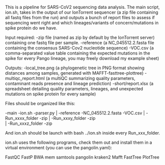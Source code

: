 This is a pipeline for SARS-CoV2 sequencing data analysis.
The main script, ion.sh, takes in the output of our IonTorrent sequencer (a zip file containing all fastq files from the run)
and outputs a bunch of report files to assess if sequencing went right and which lineages/variants of concern/mutations in spike protein do we have.

Input required:
-zip file  (named as zip by default by the IonTorrent server) containing one fastq file per sample.
-reference (a NC_045512.2.fasta file containing the consensus SARS-Cov2 nucleotide sequence)
-VOC.csv   (a comma-separated value table containing the expected mutations in the spike for every Pango lineage, you may freely download my example sheet)

Outputs:
-local_tree.png      (a phylogenetic tree in PNG format showing distances among samples, generated with MAFFT-fasttree-plottree)
-multiqc_report.html (a multiQC summarizing quality parameters, contaminant reads presence and lineage prediction)
-short/report.xlsx   (a spreadsheet detailing quality parameters, lineages, and unexpected mutations on spike protein for every sample)

Files should be organized like this:

-main
 \-ion.sh
 \-parser.py
|
 \-reference
    \-NC_045512.2.fasta
    \-VOC.csv
|
 \-Run_xxxx_folder
    \-zip
|
 \-Run_xxxy_folder
    \-zip    
|
 \-Run_xxxz_folder
    \-zip   
 
And ion.sh should be launch with bash ../ion.sh inside every Run_xxx_folder.

ion.sh uses the following programs, check them out and install them in a virtual environment (you can use the pangolin.yaml):

FastQC
FastP
BWA mem
samtools
pangolin
kraken2
Mafft
FastTree
PlotTree

